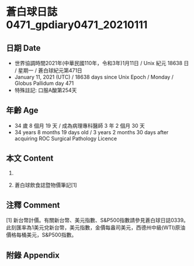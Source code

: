 [_metadata_:encoding]: - "utf-8"
[_metadata_:language]: - "zh-Hant-TW"
[_metadata_:fileformat]: - "markdown"
[_metadata_:MIME_type]: - "text/plain"
[_metadata_:markdown_version]: - "commonmark version 0.29"
[_metadata_:markdown_spec]: - "https://spec.commonmark.org/0.29/"

# 蒼白球日誌0471_gpdiary0471_20210111 #

## 日期 Date ##

* 世界協調時間2021年(中華民國110年，令和3年)1月11日 / Unix 紀元 18638 日 / 星期一 / 蒼白球紀元第471日
* January 11, 2021 (UTC) / 18638 days since Unix Epoch / Monday / Globus Pallidum day 471
* 特殊註記: 口服A酸第254天

## 年齡 Age ##

* 34 歲 8 個月 19 天 / 成為病理專科醫師 3 年 2 個月 30 天
* 34 years 8 months 19 days old / 3 years 2 months 30 days after acquiring ROC Surgical Pathology Licence

## 本文 Content ##

1. 

    
2. 蒼白球飲食誌暨物價筆記[1]

    

## 注釋 Comment ##

[1] 新台幣計價。有關新台幣、美元指數、S&P500指數請參見蒼白球日誌0339。此刻匯率為1美元兌新台幣，美元指數，金價每盎司美元，西德州中級(WTI)原油價格每桶美元，S&P500指數。



## 附錄 Appendix ##

